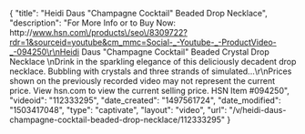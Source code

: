 {
    "title": "Heidi Daus \"Champagne Cocktail\" Beaded Drop Necklace",
    "description": "For More Info or to Buy Now: http:\/\/www.hsn.com\/products\/seo\/8309722?rdr=1&sourceid=youtube&cm_mmc=Social-_-Youtube-_-ProductVideo-_-094250\r\nHeidi Daus \"Champagne Cocktail\" Beaded Crystal Drop Necklace \nDrink in the sparkling elegance of this deliciously decadent drop necklace. Bubbling with crystals and three strands of simulated...\r\nPrices shown on the previously recorded video may not represent the current price.  View hsn.com to view the current selling price. HSN Item #094250",
    "videoid": "112333295",
    "date_created": "1497561724",
    "date_modified": "1503417048",
    "type": "captivate",
    "layout": "video",
    "url": "\/v\/heidi-daus-champagne-cocktail-beaded-drop-necklace\/112333295"
}